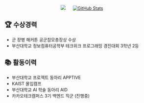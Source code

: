 <div align="center">
  <img src="http://mazassumnida.wtf/api/v2/generate_badge?boj=silverttthin" style="margin-right: 20px;">
  <a href="https://github.com/silverttthin/github-readme-stats">
    <img src="https://github-readme-stats.vercel.app/api?username=silverttthin&show_icons=true" alt="GitHub Stats">
  </a>
</div>

## 🏆 수상경력
- 군 장병 해커톤 공군참모총장상 수상
- 부산대학교 정보컴퓨터공학부 테크위크 프로그래밍 경진대회 3학년 2등

## 📚 활동이력
- 부산대학교 프로젝트 동아리 APPTIVE
- KAIST 몰입캠프
- 부산대학교 AI 학술 동아리 AID
- 카카오테크캠퍼스 3기 백엔드 직군 (진행중)
